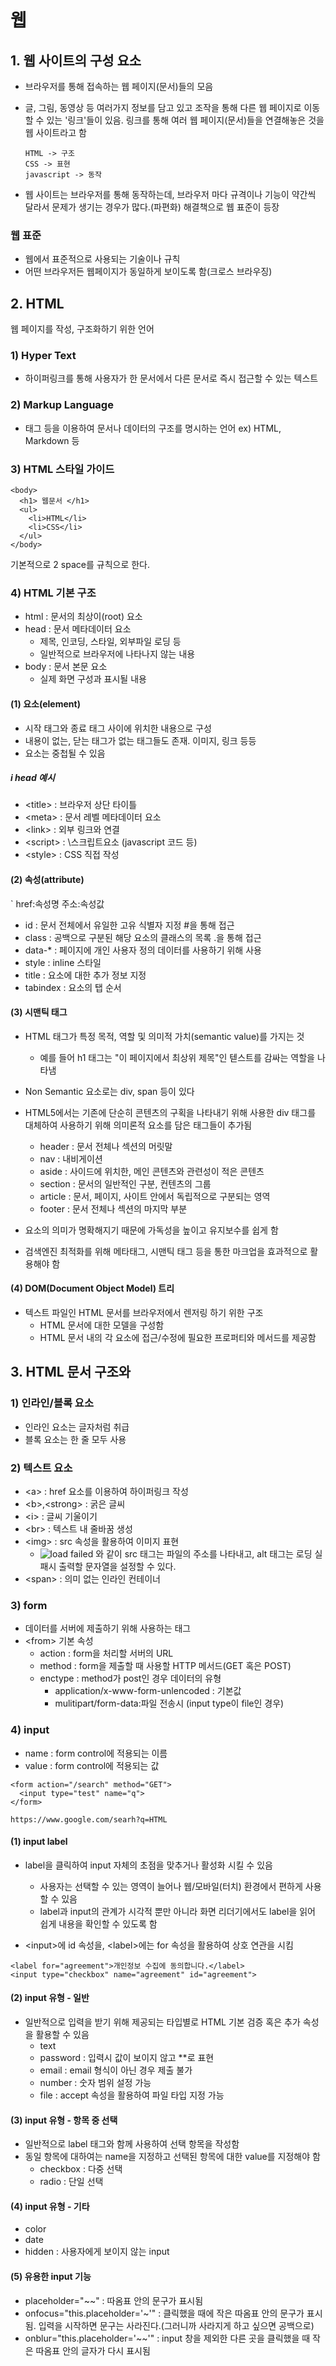 # 웹

## 1. 웹 사이트의 구성 요소
 - 브라우저를 통해 접속하는 웹 페이지(문서)들의 모음
 - 글, 그림, 동영상 등 여러가지 정보를 담고 있고 조작을 통해 다른 웹 페이지로 이동할 수 있는 '링크'들이 있음. 링크를 통해 여러 웹 페이지(문서)들을 연결해놓은 것을 웹 사이트라고 함

    ```
    HTML -> 구조
    CSS -> 표현
    javascript -> 동작
    ```

 - 웹 사이트는 브라우저를 통해 동작하는데, 브라우저 마다 규격이나 기능이 약간씩 달라서 문제가 생기는 경우가 많다.(파편화) 해결책으로 웹 표준이 등장

### 웹 표준
 - 웹에서 표준적으로 사용되는 기술이나 규칙
 - 어떤 브라우저든 웹페이지가 동일하게 보이도록 함(크로스 브라우징)


## 2. HTML
웹 페이지를 작성, 구조화하기 위한 언어

### 1) Hyper Text
 - 하이퍼링크를 통해 사용자가 한 문서에서 다른 문서로 즉시 접근할 수 있는 텍스트

### 2) Markup Language
 - 태그 등을 이용하여 문서나 데이터의 구조를 명시하는 언어
ex) HTML, Markdown 등

### 3) HTML 스타일 가이드
```
<body>
  <h1> 웹문서 </h1>
  <ul>
    <li>HTML</li>
    <li>CSS</li>
  </ul>
</body>
```
기본적으로 2 space를 규칙으로 한다.

### 4) HTML 기본 구조
 - html : 문서의 최상이(root) 요소
 - head : 문서 메타데이터 요소
   - 제목, 인코딩, 스타일, 외부파일 로딩 등
   - 일반적으로 브라우저에 나타나지 않는 내용
 - body : 문서 본문 요소
   - 실제 화면 구성과 표시될 내용
  

#### (1) 요소(element)
 - 시작 태그와 종료 태그 사이에 위치한 내용으로 구성
 - 내용이 없는, 닫는 태그가 없는 태그들도 존재. 이미지, 링크 등등
 - 요소는 중첩될 수 있음


##### i head 예시
 - \<title> : 브라우저 상단 타이틀
 - \<meta> : 문서 레벨 메타데이터 요소
 - \<link> : 외부 링크와 연결
 - \<script> : \스크립트요소 \(javascript 코드 등) 
 - \<style> : CSS 직접 작성



#### (2) 속성(attribute)
`<a href='https://google.com'></a>
href:속성명
주소:속성값

 - id : 문서 전체에서 유일한 고유 식별자 지정 \#을 통해 접근
 - class : 공백으로 구분된 해당 요소의 클래스의 목록 \.을 통해 접근
 - data-* : 페이지에 개인 사용자 정의 데이터를 사용하기 위해 사용
 - style : inline 스타일
 - title : 요소에 대한 추가 정보 지정
 - tabindex : 요소의 탭 순서


#### (3) 시맨틱 태그

 - HTML 태그가 특정 목적, 역할 및 의미적 가치(semantic value)를 가지는 것
   - 예를 들어 h1 태그는 "이 페이지에서 최상위 제목"인 텓스트를 감싸는 역할을 나타냄
 - Non Semantic 요소로는 div, span 등이 있다
 - HTML5에서는 기존에 단순히 콘텐츠의 구획을 나타내기 위해 사용한 div 태그를 대체하여 사용하기 위해 의미론적 요소를 담은 태그들이 추가됨
   - header : 문서 전체나 섹션의 머릿말
   - nav : 내비게이션
   - aside : 사이드에 위치한, 메인 콘텐츠와 관련성이 적은 콘텐츠
   - section : 문서의 일반적인 구분, 컨텐츠의 그룹
   - article : 문서, 페이지, 사이트 안에서 독립적으로 구분되는 영역
   - footer : 문서 전체나 섹션의 마지막 부분

 - 요소의 의미가 명확해지기 때문에 가독성을 높이고 유지보수를 쉽게 함

 - 검색엔진 최적화를 위해 메타태그, 시맨틱 태그 등을 통한 마크업을 효과적으로 활용해야 함

#### (4) DOM(Document Object Model) 트리

 - 텍스트 파일인 HTML 문서를 브라우저에서 렌저링 하기 위한 구조
   - HTML 문서에 대한 모델을 구성함
   - HTML 문서 내의 각 요소에 접근/수정에 필요한 프로퍼티와 메서드를 제공함


## 3. HTML 문서 구조와

### 1) 인라인/블록 요소

 - 인라인 요소는 글자처럼 취급
 - 블록 요소는 한 줄 모두 사용 

### 2) 텍스트 요소

 - \<a> : href 요소를 이용하여 하이퍼링크 작성
 - \<b>,\<strong> : 굵은 글씨
 - \<i> : 글씨 기울이기
 - \<br> : 텍스트 내 줄바꿈 생성
 - \<img> : src 속성을 활용하여 이미지 표현
    - <img src="../images/my_img.png" alt="load failed" /> 와 같이 src 태그는 파일의 주소를 나타내고, alt 태그는 로딩 실패시 출력할 문자열을 설정할 수 있다.
 - \<span> : 의미 없는 인라인 컨테이너

### 3) form
 - 데이터를 서버에 제출하기 위해 사용하는 태그
 - \<from> 기본 속성
   - action : form을 처리할 서버의 URL
   - method : form을 제출할 때 사용할 HTTP 메서드(GET 혹은 POST)
   - enctype : method가 post인 경우 데이터의 유형
     - application/x-www-form-unlencoded : 기본값
     - mulitipart/form-data:파일 전송시 (input type이 file인 경우)
  
### 4) input
 - name : form control에 적용되는 이름
 - value : form control에 적용되는 값

```
<form action="/search" method="GET">
  <input type="test" name="q">
</form>
```
```
https://www.google.com/searh?q=HTML
```

#### (1) input label
 - label을 클릭하여 input 자체의 초점을 맞추거나 활성화 시킬 수 있음
   - 사용자는 선택할 수 있는 영역이 늘어나 웹/모바일(터치) 환경에서 편하게 사용할 수 있음
   - label과 input의 관계가 시각적 뿐만 아니라 화면 리더기에서도 label을 읽어 쉽게 내용을 확인할 수 있도록 함

 - \<input>에 id 속성을, \<label>에는 for 속성을 활용하여 상호 연관을 시킴
```
<label for="agreement">개인정보 수집에 동의합니다.</label>
<input type="checkbox" name="agreement" id="agreement">
```

#### (2) input 유형 - 일반
- 일반적으로 입력을 받기 위해 제공되는 타입별로 HTML 기본 검증 혹은 추가 속성을 활용할 수 있음
  - text
  - password : 입력시 값이 보이지 않고 **로 표현
  - email : email 형식이 아닌 경우 제출 불가
  - number : 숫자 범위 설정 가능
  - file : accept 속성을 활용하여 파일 타입 지정 가능

#### (3) input 유형 - 항목 중 선택
- 일반적으로 label 태그와 함께 사용하여 선택 항목을 작성함
- 동일 항목에 대하여는 name을 지정하고 선택된 항목에 대한 value를 지정해야 함
    - checkbox : 다중 선택
    - radio : 단일 선택

#### (4) input 유형 - 기타
- color
- date
- hidden : 사용자에게 보이지 않는 input


#### (5) 유용한 input 기능
- placeholder="~~" : 따옴표 안의 문구가 표시됨
- onfocus="this.placeholder='~'" : 클릭했을 때에 작은 따옴표 안의 문구가 표시됨. 입력을 시작하면 문구는 사라진다.(그러니까 사라지게 하고 싶으면 공백으로)
- onblur="this.placeholder='~~'" : input 창을 제외한 다른 곳을 클릭했을 때 작은 따옴표 안의 글자가 다시 표시됨